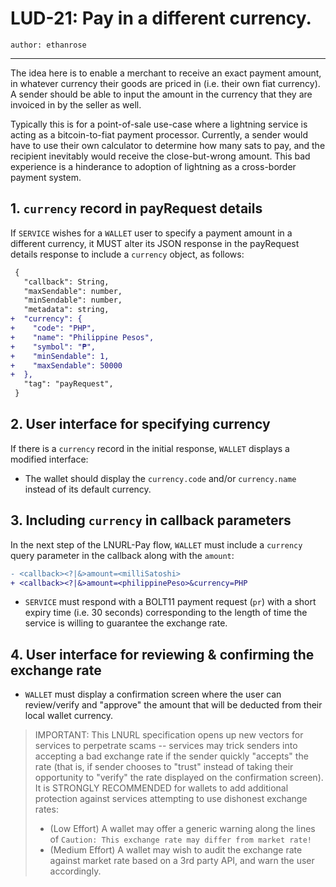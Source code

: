 LUD-21: Pay in a different currency.
================================================

`author: ethanrose`

---

The idea here is to enable a merchant to receive an exact payment amount, in whatever currency their goods are priced in (i.e. their own fiat currency). A sender should be able to input the amount in the currency that they are invoiced in by the seller as well.

Typically this is for a point-of-sale use-case where a lightning service is acting as a bitcoin-to-fiat payment processor. Currently, a sender would have to use their own calculator to determine how many sats to pay, and the recipient inevitably would receive the close-but-wrong amount. This bad experience is a hinderance to adoption of lightning as a cross-border payment system.

## 1. `currency` record in payRequest details

If `SERVICE` wishes for a `WALLET` user to specify a payment amount in a different currency, it MUST alter its JSON response in the payRequest details response to include a `currency` object, as follows:

```diff
 {
   "callback": String,
   "maxSendable": number,
   "minSendable": number,
   "metadata": string,
+  "currency": {
+    "code": "PHP",
+    "name": "Philippine Pesos",
+    "symbol": "₱",
+    "minSendable": 1,
+    "maxSendable": 50000
+  },
   "tag": "payRequest",
 }
```

## 2. User interface for specifying currency

If there is a `currency` record in the initial response, `WALLET` displays a modified interface:
- The wallet should display the `currency.code` and/or `currency.name` instead of its default currency.

## 3. Including `currency` in callback parameters

In the next step of the LNURL-Pay flow, `WALLET` must include a `currency` query parameter in the callback along with the `amount`:

```diff
- <callback><?|&>amount=<milliSatoshi>
+ <callback><?|&>amount=<philippinePeso>&currency=PHP
```

- `SERVICE` must respond with a BOLT11 payment request (`pr`) with a short expiry time (i.e. 30 seconds) corresponding to the length of time the service is willing to guarantee the exchange rate.

## 4. User interface for reviewing & confirming the exchange rate

- `WALLET` must display a confirmation screen where the user can review/verify and "approve" the amount that will be deducted from their local wallet currency.


> IMPORTANT: This LNURL specification opens up new vectors for services to perpetrate scams -- services may trick senders into accepting a bad exchange rate if the sender quickly "accepts" the rate (that is, if sender chooses to "trust" instead of taking their opportunity to "verify" the rate displayed on the confirmation screen). It is STRONGLY RECOMMENDED for wallets to add additional protection against services attempting to use dishonest exchange rates:
> - (Low Effort) A wallet may offer a generic warning along the lines of `Caution: This exchange rate may differ from market rate!`
> - (Medium Effort) A wallet may wish to audit the exchange rate against market rate based on a 3rd party API, and warn the user accordingly.
